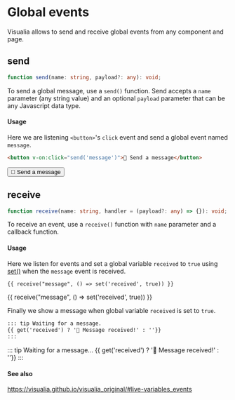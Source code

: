 # Global events

Visualia allows to send and receive global events from any component and page.

## send

```ts
function send(name: string, payload?: any): void;
```

To send a global message, use a `send()` function. Send accepts a `name` parameter (any string value) and an optional `payload` parameter that can be any Javascript data type.

#### Usage

Here we are listening `<button>`'s `click` event and send a global event named `message`.

```md
<button v-on:click="send('message')">💌 Send a message</button>
```

<button v-on:click="send('message')">💌 Send a message</button>

## receive

```ts
function receive(name: string, handler = (payload?: any) => {}): void;
```

To receive an event, use a `receive()` function with `name` parameter and a callback function.

#### Usage

Here we listen for events and set a global variable `received` to `true` using [set()](/utils/variables) when the `message` event is received.

```md
{{ receive("message", () => set('received', true)) }}
```

{{ receive("message", () => set('received', true)) }}

Finally we show a message when global variable `received` is set to `true`.

```md
::: tip Waiting for a message.
{{ get('received') ? '💌 Message received!' : ''}}
:::
```

::: tip Waiting for a message...
{{ get('received') ? '💌 Message received!' : ''}}
:::

#### See also

https://visualia.github.io/visualia_original/#live-variables_events
